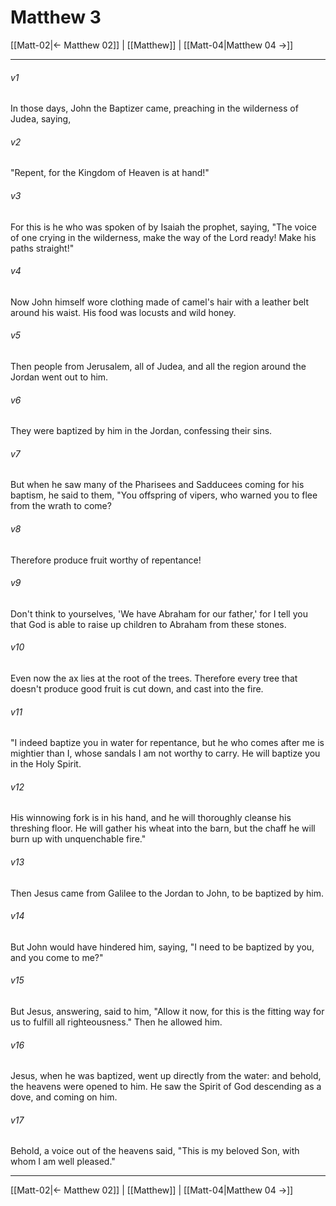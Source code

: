 # Matthew 3

[[Matt-02|← Matthew 02]] | [[Matthew]] | [[Matt-04|Matthew 04 →]]
***



###### v1 
In those days, John the Baptizer came, preaching in the wilderness of Judea, saying, 

###### v2 
"Repent, for the Kingdom of Heaven is at hand!" 

###### v3 
For this is he who was spoken of by Isaiah the prophet, saying, "The voice of one crying in the wilderness, make the way of the Lord ready! Make his paths straight!" 

###### v4 
Now John himself wore clothing made of camel's hair with a leather belt around his waist. His food was locusts and wild honey. 

###### v5 
Then people from Jerusalem, all of Judea, and all the region around the Jordan went out to him. 

###### v6 
They were baptized by him in the Jordan, confessing their sins. 

###### v7 
But when he saw many of the Pharisees and Sadducees coming for his baptism, he said to them, "You offspring of vipers, who warned you to flee from the wrath to come? 

###### v8 
Therefore produce fruit worthy of repentance! 

###### v9 
Don't think to yourselves, 'We have Abraham for our father,' for I tell you that God is able to raise up children to Abraham from these stones. 

###### v10 
Even now the ax lies at the root of the trees. Therefore every tree that doesn't produce good fruit is cut down, and cast into the fire. 

###### v11 
"I indeed baptize you in water for repentance, but he who comes after me is mightier than I, whose sandals I am not worthy to carry. He will baptize you in the Holy Spirit. 

###### v12 
His winnowing fork is in his hand, and he will thoroughly cleanse his threshing floor. He will gather his wheat into the barn, but the chaff he will burn up with unquenchable fire." 

###### v13 
Then Jesus came from Galilee to the Jordan to John, to be baptized by him. 

###### v14 
But John would have hindered him, saying, "I need to be baptized by you, and you come to me?" 

###### v15 
But Jesus, answering, said to him, "Allow it now, for this is the fitting way for us to fulfill all righteousness." Then he allowed him. 

###### v16 
Jesus, when he was baptized, went up directly from the water: and behold, the heavens were opened to him. He saw the Spirit of God descending as a dove, and coming on him. 

###### v17 
Behold, a voice out of the heavens said, "This is my beloved Son, with whom I am well pleased."

***
[[Matt-02|← Matthew 02]] | [[Matthew]] | [[Matt-04|Matthew 04 →]]
